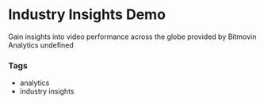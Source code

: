 # Industry Insights Demo

Gain insights into video performance across the globe provided by Bitmovin Analytics
undefined

### Tags

  - analytics
  - industry insights